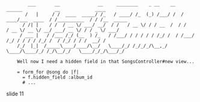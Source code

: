             ___       __              __     ________    _ __    __   ______            __             ____
           /   |     / /  ____  _____/ /_   / ____/ /_  (_) /___/ /  / ____/___  ____  / /__________  / / /__  _____
          / /| |    / /  / __ \/ ___/ __/  / /   / __ \/ / / __  /  / /   / __ \/ __ \/ __/ ___/ __ \/ / / _ \/ ___/
         / ___ |   / /___ /_/ (__  ) /_   / /___/ / / / / / /_/ /  / /___/ /_/ / / / / /_/ /  / /_/ / / /  __/ /
        /_/  |_|  /_____\____/____/\__/   \____/_/ /_/_/_/\__,_/   \____/\____/_/ /_/\__/_/   \____/_/_/\___/_/

        Well now I need a hidden field in that SongsController#new view...

        = form_for @song do |f|
          = f.hidden_field :album_id
          # ...
















































































slide 11